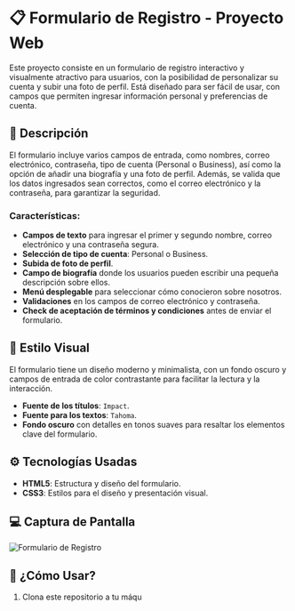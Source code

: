 # 📋 Formulario de Registro - Proyecto Web

Este proyecto consiste en un formulario de registro interactivo y visualmente atractivo para usuarios, con la posibilidad de personalizar su cuenta y subir una foto de perfil. Está diseñado para ser fácil de usar, con campos que permiten ingresar información personal y preferencias de cuenta.

## 📝 Descripción

El formulario incluye varios campos de entrada, como nombres, correo electrónico, contraseña, tipo de cuenta (Personal o Business), así como la opción de añadir una biografía y una foto de perfil. Además, se valida que los datos ingresados sean correctos, como el correo electrónico y la contraseña, para garantizar la seguridad.

### Características:

- **Campos de texto** para ingresar el primer y segundo nombre, correo electrónico y una contraseña segura.
- **Selección de tipo de cuenta**: Personal o Business.
- **Subida de foto de perfil**.
- **Campo de biografía** donde los usuarios pueden escribir una pequeña descripción sobre ellos.
- **Menú desplegable** para seleccionar cómo conocieron sobre nosotros.
- **Validaciones** en los campos de correo electrónico y contraseña.
- **Check de aceptación de términos y condiciones** antes de enviar el formulario.

## 🎨 Estilo Visual

El formulario tiene un diseño moderno y minimalista, con un fondo oscuro y campos de entrada de color contrastante para facilitar la lectura y la interacción.

- **Fuente de los títulos**: `Impact`.
- **Fuente para los textos**: `Tahoma`.
- **Fondo oscuro** con detalles en tonos suaves para resaltar los elementos clave del formulario.

## ⚙️ Tecnologías Usadas

- **HTML5**: Estructura y diseño del formulario.
- **CSS3**: Estilos para el diseño y presentación visual.

## 💻 Captura de Pantalla

![Formulario de Registro](img/registro.png)

## 🚀 ¿Cómo Usar?

1. Clona este repositorio a tu máqu

